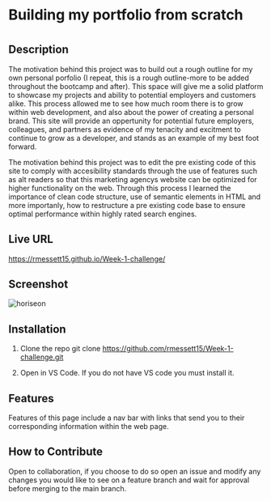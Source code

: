 # Building my portfolio from scratch

# <Creating space on the web for me to showcase my talents>

## Description

The motivation behind this project was to build out a rough outline for my own personal porfolio (I repeat, this is a rough outline-more to be added throughout the bootcamp and after). This space will give me a solid platform to showcase my projects and ability to potential employers and customers alike. This process allowed me to see how much room there is to grow within web development, and also about the power of creating a personal brand. This site will provide an oppertunity for potential future employers, colleagues, and partners as evidence of my tenacity and excitment to continue to grow as a developer, and stands as an example of my best foot forward.




The motivation behind this project was to edit the pre existing code of this site to comply with accesibility standards through the use of features such as alt readers so that this marketing agencys website can be optimized for higher functionality on the web. Through this process I learned the importance of clean code structure, use of semantic elements in HTML and more importanly, how to restructure a pre existing code base to ensure optimal performance within highly rated search engines. 

## Live URL

https://rmessett15.github.io/Week-1-challenge/

## Screenshot

![horiseon](https://user-images.githubusercontent.com/120127903/217668115-3e1c83e6-6984-4b66-9c35-4f06f48d7949.png)

## Installation

1. Clone the repo
    git clone https://github.com/rmessett15/Week-1-challenge.git

2. Open in VS Code. If you do not have VS code you must install it.

## Features

Features of this page include a nav bar with links that send you to their corresponding information within the web page.

## How to Contribute

Open to collaboration, if you choose to do so open an issue and modify any changes you would like to see on a feature branch and wait for approval before merging to the main branch. 

